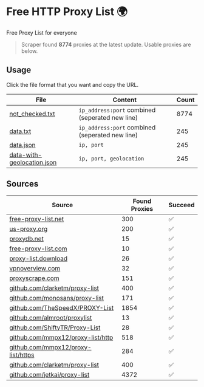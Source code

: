 
# Free HTTP Proxy List 🌍

Free Proxy List for everyone

> Scraper found **8774** proxies at the latest update. Usable proxies are below.

## Usage

Click the file format that you want and copy the URL.


|File|Content|Count|
|----|-------|-----|
|[not_checked.txt](https://raw.githubusercontent.com/yemixzy/proxy-list/main/proxy-list/not_checked.txt)|`ip_address:port` combined (seperated new line)|8774|
|[data.txt](https://raw.githubusercontent.com/yemixzy/proxy-list/main/proxy-list/data.txt)|`ip_address:port` combined (seperated new line)|245|
|[data.json](https://raw.githubusercontent.com/yemixzy/proxy-list/main/proxy-list/data.json)|`ip, port`|245|
|[data-with-geolocation.json](https://raw.githubusercontent.com/yemixzy/proxy-list/main/proxy-list/data-with-geolocation.json)|`ip, port, geolocation`|245|

## Sources

|Source|Found Proxies|Succeed|
|------|-------------|-------|
|[free-proxy-list.net](https://free-proxy-list.net)|300|✅|
|[us-proxy.org](https://www.us-proxy.org)|200|✅|
|[proxydb.net](http://proxydb.net)|15|✅|
|[free-proxy-list.com](https://free-proxy-list.com/?page=&port=&type%5B%5D=http&type%5B%5D=https&up_time=0&search=Search)|10|✅|
|[proxy-list.download](https://www.proxy-list.download/HTTP)|26|✅|
|[vpnoverview.com](https://vpnoverview.com/privacy/anonymous-browsing/free-proxy-servers)|32|✅|
|[proxyscrape.com](https://api.proxyscrape.com/v2/?request=displayproxies&protocol=http&timeout=10000&country=all&ssl=all&anonymity=all)|151|✅|
|[github.com/clarketm/proxy-list](https://raw.githubusercontent.com/clarketm/proxy-list/master/proxy-list-raw.txt)|400|✅|
|[github.com/monosans/proxy-list](https://raw.githubusercontent.com/monosans/proxy-list/main/proxies/http.txt)|171|✅|
|[github.com/TheSpeedX/PROXY-List](https://raw.githubusercontent.com/TheSpeedX/PROXY-List/master/http.txt)|1854|✅|
|[github.com/almroot/proxylist](https://raw.githubusercontent.com/almroot/proxylist/master/list.txt)|13|✅|
|[github.com/ShiftyTR/Proxy-List](https://raw.githubusercontent.com/ShiftyTR/Proxy-List/master/http.txt)|28|✅|
|[github.com/mmpx12/proxy-list/http](https://raw.githubusercontent.com/mmpx12/proxy-list/master/http.txt)|518|✅|
|[github.com/mmpx12/proxy-list/https](https://raw.githubusercontent.com/mmpx12/proxy-list/master/https.txt)|284|✅|
|[github.com/clarketm/proxy-list](https://raw.githubusercontent.com/clarketm/proxy-list/master/proxy-list-raw.txt)|400|✅|
|[github.com/jetkai/proxy-list](https://raw.githubusercontent.com/jetkai/proxy-list/main/online-proxies/txt/proxies.txt)|4372|✅|


